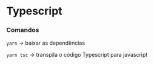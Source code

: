 # Typescript

### Comandos

`yarn` -> baixar as dependências

`yarn tsc` -> transpila o código Typescript para javascript
